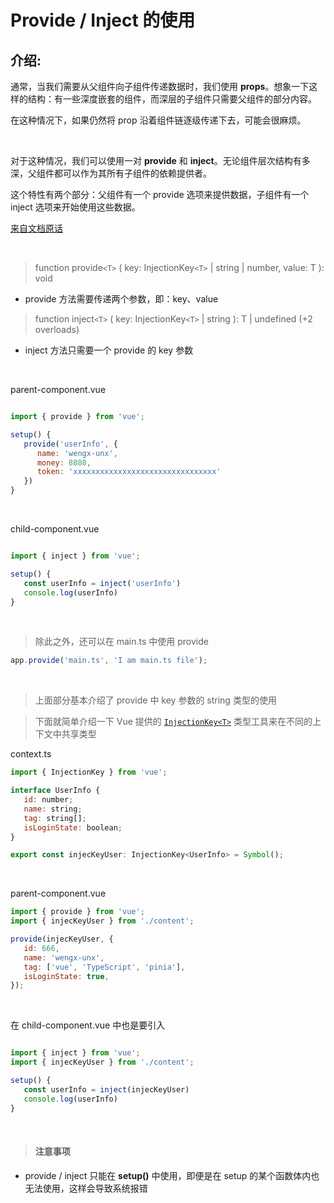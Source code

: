 # Provide / Inject 的使用

## 介绍:

通常，当我们需要从父组件向子组件传递数据时，我们使用 **props**。想象一下这样的结构：有一些深度嵌套的组件，而深层的子组件只需要父组件的部分内容。

在这种情况下，如果仍然将 prop 沿着组件链逐级传递下去，可能会很麻烦。

<br>

对于这种情况，我们可以使用一对 **provide** 和 **inject**。无论组件层次结构有多深，父组件都可以作为其所有子组件的依赖提供者。

这个特性有两个部分：父组件有一个 provide 选项来提供数据，子组件有一个 inject 选项来开始使用这些数据。

[来自文档原话](https://v3.cn.vuejs.org/guide/component-provide-inject.html)

<br>

> function provide`<T>` ( key: InjectionKey`<T>` | string | number, value: T ): void

-  provide 方法需要传递两个参数，即：key、value

> function inject`<T>` ( key: InjectionKey`<T>` | string ): T | undefined (+2 overloads)

-  inject 方法只需要一个 provide 的 key 参数

<br>

parent-component.vue

```javascript

import { provide } from 'vue';

setup() {
   provide('userInfo', {
      name: 'wengx-unx',
      money: 8888,
      token: 'xxxxxxxxxxxxxxxxxxxxxxxxxxxxxxxx'
   })
}

```

<br>

child-component.vue

```javascript

import { inject } from 'vue';

setup() {
   const userInfo = inject('userInfo')
   console.log(userInfo)
}

```

<br>

> 除此之外，还可以在 main.ts 中使用 provide

```javascript
app.provide('main.ts', 'I am main.ts file');
```

<br>

> 上面部分基本介绍了 provide 中 key 参数的 string 类型的使用

> 下面就简单介绍一下 Vue 提供的 [`InjectionKey<T>`](https://v3.cn.vuejs.org/api/composition-api.html#provide-inject) 类型工具来在不同的上下文中共享类型

context.ts

```javascript
import { InjectionKey } from 'vue';

interface UserInfo {
   id: number;
   name: string;
   tag: string[];
   isLoginState: boolean;
}

export const injecKeyUser: InjectionKey<UserInfo> = Symbol();
```

<br>

parent-component.vue

```javascript
import { provide } from 'vue';
import { injecKeyUser } from './content';

provide(injecKeyUser, {
   id: 666,
   name: 'wengx-unx',
   tag: ['vue', 'TypeScript', 'pinia'],
   isLoginState: true,
});
```

<br>

在 child-component.vue 中也是要引入

```javascript

import { inject } from 'vue';
import { injecKeyUser } from './content';

setup() {
   const userInfo = inject(injecKeyUser)
   console.log(userInfo)
}

```

<br>

> #### 注意事项

-  provide / inject 只能在 **setup()** 中使用，即便是在 setup 的某个函数体内也无法使用，这样会导致系统报错
